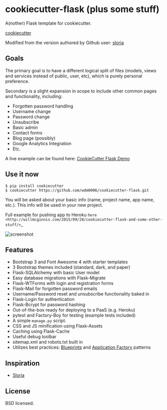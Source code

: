 cookiecutter-flask (plus some stuff)
====================================

A(nother) Flask template for cookiecutter.

[cookiecutter](https://github.com/audreyr/cookiecutter)

Modified from the version authored by Github user: [sloria](https://github.com/sloria/cookiecutter-flask.git)

Goals
-----

The primary goal is to have a different logical split of files (models, views and services instead of public, user, etc), which
is purely personal preference.

Secondary is a slight expansion in scope to include other common pages and functionality, including:

- Forgotten password handling
- Username change
- Password change
- Unsubscribe
- Basic admin
- Contact forms
- Blog page (possibly)
- Google Analytics Integration
- Etc.

A live example can be found here: [CookieCutter Flask Demo](https://cookiecutterflask.herokuapp.com)


Use it now
----------

    $ pip install cookiecutter
    $ cookiecutter https://github.com/wdm0006/cookiecutter-flask.git

You will be asked about your basic info (name, project name, app name, etc.). This info will be used in your new project.

Full example for pushing app to Heroku `here <http://willmcginnis.com/2015/09/28/cookiecutter-flask-and-some-other-stuff/>`_

![screenshot](https://github.com/wdm0006/cookiecutter-flask/blob/master/screenshots/cookiecutterflask.png "Template Screenshot")

Features
--------

 * Bootstrap 3 and Font Awesome 4 with starter templates
 * 3 Bootstrap themes included (standard, dark, and paper)
 * Flask-SQLAlchemy with basic User model
 * Easy database migrations with Flask-Migrate
 * Flask-WTForms with login and registration forms
 * Flask-Mail for forgotten password emails
 * Username/Password reset and unsubscribe functionality baked in
 * Flask-Login for authentication
 * Flask-Bcrypt for password hashing
 * Out-of-the-box ready for deploying to a PaaS (e.g. Heroku)
 * pytest and Factory-Boy for testing (example tests included)
 * A simple ``manage.py`` script.
 * CSS and JS minification using Flask-Assets
 * Caching using Flask-Cache
 * Useful debug toolbar
 * sitemap.xml and robots.txt built in
 * Utilizes best practices: [Blueprints](http://flask.pocoo.org/docs/blueprints/) and [Application Factory](http://flask.pocoo.org/docs/patterns/appfactories/) patterns


Inspiration
-----------

- [Sloria](https://github.com/sloria/cookiecutter-flask.git)

License
-------

BSD licensed.